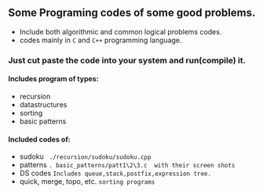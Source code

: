 ## Some Programing codes of some good problems. ##
- Include both algorithmic and common logical problems codes.
- codes mainly in `C` and `C++` programming language.

### Just cut paste the code into your system and run(compile) it. ###

#### Includes program of types: ####
- recursion
- datastructures
- sorting
- basic patterns


#### Included codes of: ####
* sudoku  ``` ./recursion/sudoku/sudoku.cpp```
* patterns  ```. basic_patterns/patt1\2\3.c  with their screen shots```
* DS codes ``` Includes queue,stack,postfix,expression tree. ```
* quick, merge, topo, etc. ```sorting programs```

